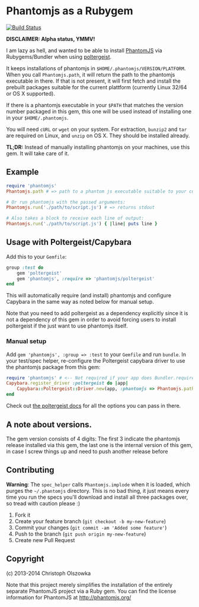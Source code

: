 # Phantomjs as a Rubygem

[![Build Status](https://travis-ci.org/colszowka/phantomjs-gem.png?branch=master)](https://travis-ci.org/colszowka/phantomjs-gem)

**DISCLAIMER: Alpha status, YMMV!**

I am lazy as hell, and wanted to be able to install [PhantomJS](http://phantomjs.org) via Rubygems/Bundler
when using [poltergeist](https://github.com/jonleighton/poltergeist).

It keeps installations of phantomjs in `$HOME/.phantomjs/VERSION/PLATFORM`. When you call `Phantomjs.path`, it
will return the path to the phantomjs executable in there. If that is not present, it will first fetch and
install the prebuilt packages suitable for the current plattform (currently Linux 32/64 or OS X supported).

If there is a phantomjs executable in your `$PATH` that matches the version number packaged in this gem, this one
will be used instead of installing one in your `$HOME/.phantomjs`.

You will need `cURL` or `wget` on your system. For extraction, `bunzip2` and `tar` are required on Linux, and `unzip`
on OS X. They should be installed already.

**TL;DR:** Instead of manually installing phantomjs on your machines, use this gem. It will take care of it.

## Example

```ruby
require 'phantomjs'
Phantomjs.path # => path to a phantom js executable suitable to your current platform. Will install before return when not installed yet.

# Or run phantomjs with the passed arguments:
Phantomjs.run('./path/to/script.js') # => returns stdout

# Also takes a block to receive each line of output:
Phantomjs.run('./path/to/script.js') { |line| puts line }
```

## Usage with Poltergeist/Capybara

Add this to your `Gemfile`:

```ruby
group :test do
    gem 'poltergeist'
    gem 'phantomjs', :require => 'phantomjs/poltergeist'
end
```

This will automatically require (and install) phantomjs and configure Capybara in the same way as noted below for
manual setup.

Note that you need to add poltergeist as a dependency explicitly since it is not a dependency of this gem in order
to avoid forcing users to install poltergeist if the just want to use phantomjs itself.

### Manual setup

Add `gem 'phantomjs', :group => :test` to your `Gemfile` and run `bundle`. In your test/spec helper, re-configure
the Poltergeist capybara driver to use the phantomjs package from this gem:

```ruby
require 'phantomjs' # <-- Not required if your app does Bundler.require automatically (e.g. when using Rails)
Capybara.register_driver :poltergeist do |app|
    Capybara::Poltergeist::Driver.new(app, :phantomjs => Phantomjs.path)
end
```

Check out [the poltergeist docs](https://www.ruby-toolbox.com/gems/phantomjs) for all the options you can pass in there.

## A note about versions.

The gem version consists of 4 digits: The first 3 indicate the phantomjs release installed via this gem,
the last one is the internal version of this gem, in case I screw things up and need to push another release
before

## Contributing

**Warning**: The `spec_helper` calls `Phantomjs.implode` when it is loaded, which purges the `~/.phantomjs`
directory. This is no bad thing, it just means every time you run the specs you'll download and install all
three packages over, so tread with caution please :)

1. Fork it
2. Create your feature branch (`git checkout -b my-new-feature`)
3. Commit your changes (`git commit -am 'Added some feature'`)
4. Push to the branch (`git push origin my-new-feature`)
5. Create new Pull Request

## Copyright

(c) 2013-2014 Christoph Olszowka

Note that this project merely simplifies the installation of the entirely separate PhantomJS project
via a Ruby gem. You can find the license information for PhantomJS at http://phantomjs.org/
